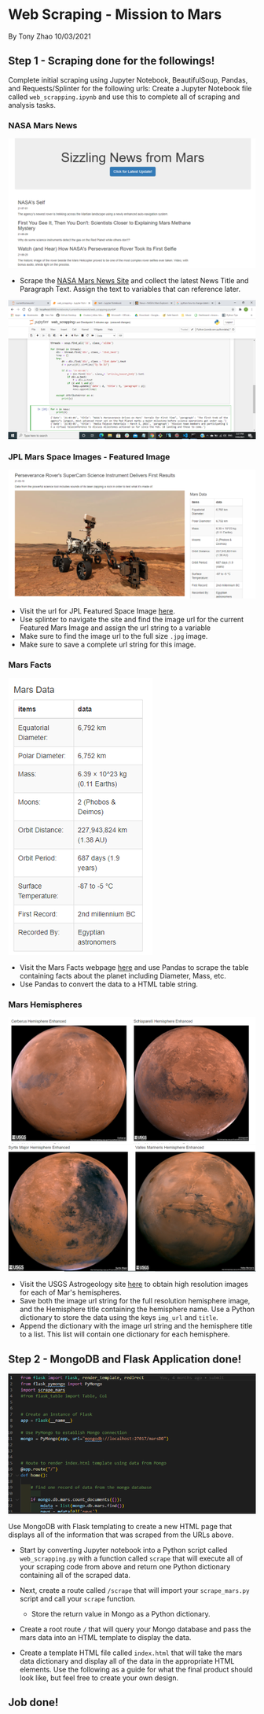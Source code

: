
# Web Scraping - Mission to Mars

By Tony Zhao 10/03/2021 

## Step 1 - Scraping done for the followings!

Complete initial scraping using Jupyter Notebook, BeautifulSoup, Pandas, and Requests/Splinter for the following urls:
Create a Jupyter Notebook file called `web_scrapping.ipynb` and use this to complete all of scraping and analysis tasks. 

### NASA Mars News

![News](screenshots/news.PNG)

* Scrape the [NASA Mars News Site](https://mars.nasa.gov/news/) and collect the latest News Title and Paragraph Text. Assign the text to variables that can reference later.

![Jupyter Notebook](screenshots/news_scrap.png)

### JPL Mars Space Images - Featured Image

![Perseverance](screenshots/pers.PNG)

* Visit the url for JPL Featured Space Image [here](https://data-class-jpl-space.s3.amazonaws.com/JPL_Space/index.html).
* Use splinter to navigate the site and find the image url for the current Featured Mars Image and assign the url string to a variable
* Make sure to find the image url to the full size `.jpg` image.
* Make sure to save a complete url string for this image.

### Mars Facts

![Facts](screenshots/facts.PNG)


* Visit the Mars Facts webpage [here](https://space-facts.com/mars/) and use Pandas to scrape the table containing facts about the planet including Diameter, Mass, etc.
* Use Pandas to convert the data to a HTML table string.

### Mars Hemispheres

![Hemispheres 1](screenshots/hemi1.PNG)
![Hemispheres 1](screenshots/hemi2.PNG)


* Visit the USGS Astrogeology site [here](https://astrogeology.usgs.gov/search/results?q=hemisphere+enhanced&k1=target&v1=Mars) to obtain high resolution images for each of Mar's hemispheres.
* Save both the image url string for the full resolution hemisphere image, and the Hemisphere title containing the hemisphere name. Use a Python dictionary to store the data using the keys `img_url` and `title`.
* Append the dictionary with the image url string and the hemisphere title to a list. This list will contain one dictionary for each hemisphere.

## Step 2 - MongoDB and Flask Application done!

![Flask App](screenshots/app.PNG)

Use MongoDB with Flask templating to create a new HTML page that displays all of the information that was scraped from the URLs above.

* Start by converting Jupyter notebook into a Python script called `web_scrapping.py` with a function called `scrape` that will execute all of your scraping code from above and return one Python dictionary containing all of the scraped data.

* Next, create a route called `/scrape` that will import your `scrape_mars.py` script and call your `scrape` function.
  * Store the return value in Mongo as a Python dictionary.

* Create a root route `/` that will query your Mongo database and pass the mars data into an HTML template to display the data.

* Create a template HTML file called `index.html` that will take the mars data dictionary and display all of the data in the appropriate HTML elements. Use the following as a guide for what the final product should look like, but feel free to create your own design.

## Job done!